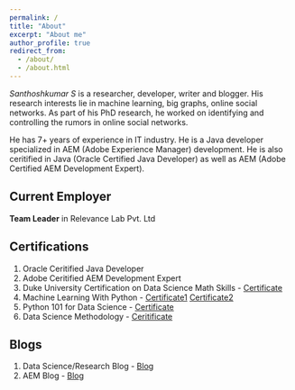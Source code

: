 ```yaml
---
permalink: /
title: "About"
excerpt: "About me"
author_profile: true
redirect_from: 
  - /about/
  - /about.html
---
```


*Santhoshkumar S* is a researcher, developer, writer and blogger. His research interests lie in machine learning, big graphs, online social networks. As part of his PhD research, he worked on identifying and controlling the rumors in online social networks. 

He has 7+ years of experience in IT industry. He is a Java developer specialized in AEM (Adobe Experience Manager) development. He is also ceritified in Java (Oracle Certified Java Developer) as well as AEM (Adobe Certified AEM Development Expert). 

## Current Employer
**Team Leader** in Relevance Lab Pvt. Ltd

## Certifications
1. Oracle Ceritified Java Developer
2. Adobe Ceritified AEM Development Expert
3. Duke University Certification on Data Science Math Skills - [Certificate](https://santhosh790.github.io/files/Coursera-WWCSAEBXFZSG.pdf)
4. Machine Learning With Python - [Certificate1](https://santhosh790.github.io/files/ML0101EN-Cognitive-Class.pdf) [Certificate2](https://santhosh790.github.io/files/ML0101ENv3_Cognitive.pdf)
5. Python 101 for Data Science - [Certificate](https://santhosh790.github.io/files/PY0101EN-Cognitive-Class.pdf)
6. Data Science Methodology - [Ceritificate](https://courses.cognitiveclass.ai/certificates/0c3deb2df5c84536ad009ccf863d0dec)

## Blogs
1. Data Science/Research Blog - [Blog](https://myresearchworks.wordpress.com/)
2. AEM Blog - [Blog](http://myprogressivelearning.wordpress.com/)